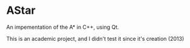 # AStar
An impementation of the A* in C++, using Qt.

This is an academic project, and I didn't test it since it's creation (2013)
